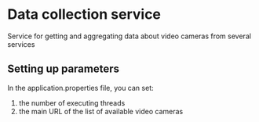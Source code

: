 # Data collection service

Service for getting and aggregating data about video cameras from several services

## Setting up parameters

In the application.properties file, you can set: 
1. the number of executing threads 
2. the main URL of the list of available video cameras
